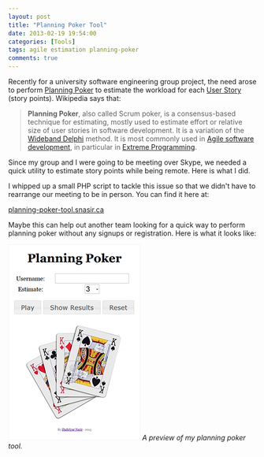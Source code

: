 ```yaml
---
layout: post
title: "Planning Poker Tool"
date: 2013-02-19 19:54:00 
categories: [Tools]
tags: agile estimation planning-poker
comments: true
---
```


Recently for a university software engineering group project, the need arose to perform [Planning Poker] to estimate the
workload for each [User Story] (story points). Wikipedia says that:

> **Planning Poker**, also called Scrum poker, is a consensus-based technique for estimating, mostly used to estimate 
effort or relative size of user stories in software development. It is a variation of the [Wideband Delphi] method. It
is most commonly used in [Agile software development], in particular in [Extreme Programming].

Since my group and I were going to be meeting over Skype, we needed a quick utility to estimate story points while being
remote. Here is what I did.

<!--more-->

I whipped up a small PHP script to tackle this issue so that we didn't have to rearrange our meeting to be in person. 
You can find it here at:

[planning-poker-tool.snasir.ca](http://planning-poker-tool.snasir.ca)

Maybe this can help out another team looking for a quick way to perform planning poker without any signups or 
registration. Here is what it looks like:

![A preview of my planning poker tool.](/img/posts/planning-poker-preview.jpg)
*A preview of my planning poker tool.*

[Planning Poker]: http://en.wikipedia.org/wiki/Planning_poker
[User Story]: http://en.wikipedia.org/wiki/User_story
[Wideband Delphi]: http://en.wikipedia.org/wiki/Wideband_Delphi
[Agile software development]: http://en.wikipedia.org/wiki/Agile_software_development
[Extreme Programming]: http://en.wikipedia.org/wiki/Extreme_Programming
